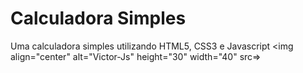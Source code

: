 # Calculadora Simples
Uma calculadora simples utilizando HTML5, CSS3 e Javascript
<img align="center" alt="Victor-Js" height="30" width="40" src=>
